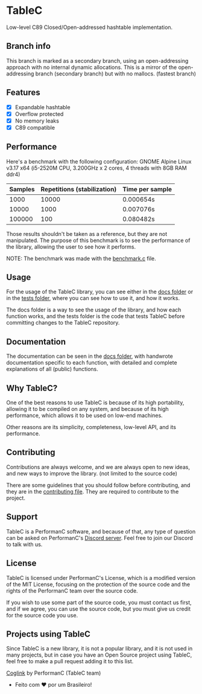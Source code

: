 # TableC

Low-level C89 Closed/Open-addressed hashtable implementation.

## Branch info

This branch is marked as a secondary branch, using an open-addressing approach with no internal dynamic allocations. This is a mirror of the open-addressing branch (secondary branch) but with no mallocs. (fastest branch)

## Features

- [x] Expandable hashtable
- [x] Overflow protected
- [x] No memory leaks
- [x] C89 compatible

## Performance

Here's a benchmark with the following configuration: GNOME Alpine Linux v3.17 x64 (i5-2520M CPU, 3.200GHz x 2 cores, 4 threads with 8GB RAM ddr4)

| Samples | Repetitions (stabilization) | Time per sample |
| ------- | --------------------------- | --------------- |
| 1000    | 10000                       | 0.000654s       |
| 10000   | 1000                        | 0.007076s       |
| 100000  | 100                         | 0.080482s       |

Those results shouldn't be taken as a reference, but they are not manipulated. The purpose of this benchmark is to see the performance of the library, allowing the user to see how it performs.

NOTE: The benchmark was made with the [benchmark.c](tests/benchmark.c) file.

## Usage

For the usage of the TableC library, you can see either in the [docs folder](docs/en-us/about.md) or in the [tests folder](tests/special_cases.c), where you can see how to use it, and how it works.

The docs folder is a way to see the usage of the library, and how each function works, and the tests folder is the code that tests TableC before committing changes to the TableC repository.

## Documentation

The documentation can be seen in the [docs folder](docs/en-us/about.md), with handwrote documentation specific to each function, with detailed and complete explanations of all (public) functions.

## Why TableC?

One of the best reasons to use TableC is because of its high portability, allowing it to be compiled on any system, and because of its high performance, which allows it to be used on low-end machines.

Other reasons are its simplicity, completeness, low-level API, and its performance.

## Contributing

Contributions are always welcome, and we are always open to new ideas, and new ways to improve the library. (not limited to the source code)

There are some guidelines that you should follow before contributing, and they are in the [contributing file](CONTRIBUTING.md). They are required to contribute to the project.

## Support

TableC is a PerformanC software, and because of that, any type of question can be asked on PerformanC's [Discord server](https://discord.gg/uPveNfTuCJ). Feel free to join our Discord to talk with us.

## License

TableC is licensed under PerformanC's License, which is a modified version of the MIT License, focusing on the protection of the source code and the rights of the PerformanC team over the source code.

If you wish to use some part of the source code, you must contact us first, and if we agree, you can use the source code, but you must give us credit for the source code you use.

## Projects using TableC

Since TableC is a new library, it is not a popular library, and it is not used in many projects, but in case you have an Open Source project using TableC, feel free to make a pull request adding it to this list.

[Coglink](https://github.com/PerformanC/Coglink) by PerformanC (TableC team)

- Feito com :heart: por um Brasileiro!
